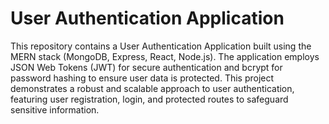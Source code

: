 <h1>User Authentication Application</h1>
This repository contains a User Authentication Application built using the MERN stack (MongoDB, Express, React, Node.js). The application employs JSON Web Tokens (JWT) for secure authentication and bcrypt for password hashing to ensure user data is protected. This project demonstrates a robust and scalable approach to user authentication, featuring user registration, login, and protected routes to safeguard sensitive information.


